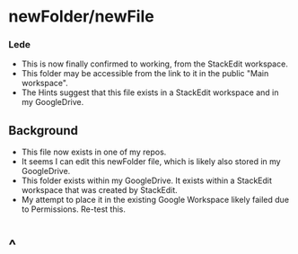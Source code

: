 # newFolder/newFile

### Lede
* This is now finally confirmed to working, from the StackEdit workspace.
* This folder may be accessible from the link to it in the public "Main workspace".
* The Hints suggest that this file exists in a StackEdit workspace and in my GoogleDrive.

## Background

* This file now exists in one of my repos.
* It seems I can edit this newFolder file, which is likely also stored in my GoogleDrive.
* This folder exists within my GoogleDrive.  It exists within a StackEdit workspace that was created by StackEdit.
* My attempt to place it in the existing Google Workspace likely failed due to Permissions.  Re-test this.

# ^


<!--stackedit_data:
eyJoaXN0b3J5IjpbNzY4MzQ1MjQxLC0zNDE5MzI5NjYsLTI3Nj
YzMjk1LC0yMDY4MTE1MTM1LC0xNTkzNjkwMDA0LDE1NzM0OTM4
NzJdfQ==
-->